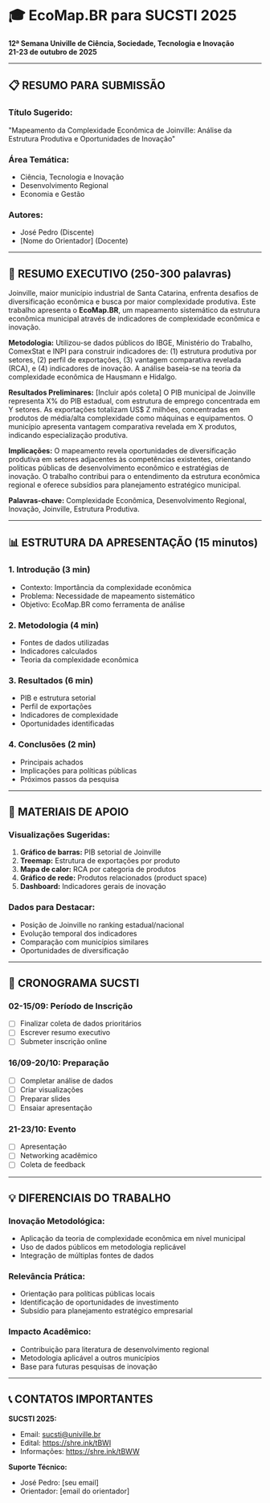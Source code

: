 # 🎓 EcoMap.BR para SUCSTI 2025
**12ª Semana Univille de Ciência, Sociedade, Tecnologia e Inovação**  
**21-23 de outubro de 2025**

---

## 📋 RESUMO PARA SUBMISSÃO

### **Título Sugerido:**
"Mapeamento da Complexidade Econômica de Joinville: Análise da Estrutura Produtiva e Oportunidades de Inovação"

### **Área Temática:**
- Ciência, Tecnologia e Inovação
- Desenvolvimento Regional
- Economia e Gestão

### **Autores:**
- José Pedro (Discente)
- [Nome do Orientador] (Docente)

---

## 🎯 RESUMO EXECUTIVO (250-300 palavras)

Joinville, maior município industrial de Santa Catarina, enfrenta desafios de diversificação econômica e busca por maior complexidade produtiva. Este trabalho apresenta o **EcoMap.BR**, um mapeamento sistemático da estrutura econômica municipal através de indicadores de complexidade econômica e inovação.

**Metodologia:** Utilizou-se dados públicos do IBGE, Ministério do Trabalho, ComexStat e INPI para construir indicadores de: (1) estrutura produtiva por setores, (2) perfil de exportações, (3) vantagem comparativa revelada (RCA), e (4) indicadores de inovação. A análise baseia-se na teoria da complexidade econômica de Hausmann e Hidalgo.

**Resultados Preliminares:** [Incluir após coleta] O PIB municipal de Joinville representa X% do PIB estadual, com estrutura de emprego concentrada em Y setores. As exportações totalizam US$ Z milhões, concentradas em produtos de média/alta complexidade como máquinas e equipamentos. O município apresenta vantagem comparativa revelada em X produtos, indicando especialização produtiva.

**Implicações:** O mapeamento revela oportunidades de diversificação produtiva em setores adjacentes às competências existentes, orientando políticas públicas de desenvolvimento econômico e estratégias de inovação. O trabalho contribui para o entendimento da estrutura econômica regional e oferece subsídios para planejamento estratégico municipal.

**Palavras-chave:** Complexidade Econômica, Desenvolvimento Regional, Inovação, Joinville, Estrutura Produtiva.

---

## 📊 ESTRUTURA DA APRESENTAÇÃO (15 minutos)

### **1. Introdução (3 min)**
- Contexto: Importância da complexidade econômica
- Problema: Necessidade de mapeamento sistemático
- Objetivo: EcoMap.BR como ferramenta de análise

### **2. Metodologia (4 min)**
- Fontes de dados utilizadas
- Indicadores calculados
- Teoria da complexidade econômica

### **3. Resultados (6 min)**
- PIB e estrutura setorial
- Perfil de exportações
- Indicadores de complexidade
- Oportunidades identificadas

### **4. Conclusões (2 min)**
- Principais achados
- Implicações para políticas públicas
- Próximos passos da pesquisa

---

## 🎨 MATERIAIS DE APOIO

### **Visualizações Sugeridas:**
1. **Gráfico de barras:** PIB setorial de Joinville
2. **Treemap:** Estrutura de exportações por produto
3. **Mapa de calor:** RCA por categoria de produtos
4. **Gráfico de rede:** Produtos relacionados (product space)
5. **Dashboard:** Indicadores gerais de inovação

### **Dados para Destacar:**
- Posição de Joinville no ranking estadual/nacional
- Evolução temporal dos indicadores
- Comparação com municípios similares
- Oportunidades de diversificação

---

## 📅 CRONOGRAMA SUCSTI

### **02-15/09: Período de Inscrição**
- [ ] Finalizar coleta de dados prioritários
- [ ] Escrever resumo executivo
- [ ] Submeter inscrição online

### **16/09-20/10: Preparação**
- [ ] Completar análise de dados
- [ ] Criar visualizações
- [ ] Preparar slides
- [ ] Ensaiar apresentação

### **21-23/10: Evento**
- [ ] Apresentação
- [ ] Networking acadêmico
- [ ] Coleta de feedback

---

## 💡 DIFERENCIAIS DO TRABALHO

### **Inovação Metodológica:**
- Aplicação da teoria de complexidade econômica em nível municipal
- Uso de dados públicos em metodologia replicável
- Integração de múltiplas fontes de dados

### **Relevância Prática:**
- Orientação para políticas públicas locais
- Identificação de oportunidades de investimento
- Subsídio para planejamento estratégico empresarial

### **Impacto Acadêmico:**
- Contribuição para literatura de desenvolvimento regional
- Metodologia aplicável a outros municípios
- Base para futuras pesquisas de inovação

---

## 📞 CONTATOS IMPORTANTES

**SUCSTI 2025:**
- Email: sucsti@univille.br
- Edital: https://shre.ink/tBWI
- Informações: https://shre.ink/tBWW

**Suporte Técnico:**
- José Pedro: [seu email]
- Orientador: [email do orientador]
